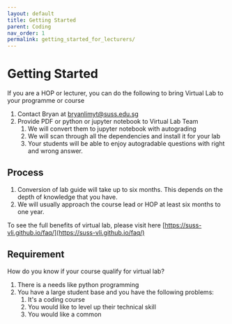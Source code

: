 ```yaml
---
layout: default
title: Getting Started
parent: Coding
nav_order: 1
permalink: getting_started_for_lecturers/
---
```


# Getting Started

If you are a HOP or lecturer, you can do the following to bring Virtual Lab to your programme or course

1. Contact Bryan at <bryanlimyt@suss.edu.sg>
2. Provide PDF or python or jupyter notebook to Virtual Lab Team
   1. We will convert them to jupyter notebook with autograding
   2. We will scan through all the dependencies and install it for your lab
   3. Your students will be able to enjoy autogradable questions with right and wrong answer. 

## Process

1. Conversion of lab guide will take up to six months. 
This depends on the depth of knowledge that you have. 
2. We will usually approach the course lead or HOP at least six months to one year.

To see the full benefits of virtual lab, please visit here [https://suss-vli.github.io/faq/](https://suss-vli.github.io/faq/)

## Requirement

How do you know if your course qualify for virtual lab? 

1. There is a needs like python programming
2. You have a large student base and you have the following problems: 
   1. It's a coding course
   2. You would like to level up their technical skill 
   3. You would like a common 